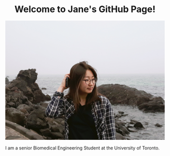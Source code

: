 <h1 align="center">
Welcome to Jane's GitHub Page!
</h1>


<p align="center">
  <img width="600" src="/JHS.JPG">
</p>
<p align="left">
I am a senior Biomedical Engineering Student at the University of Toronto.
</p>
